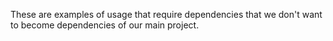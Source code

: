 These are examples of usage that require dependencies that we don't want to become dependencies of our main project.
